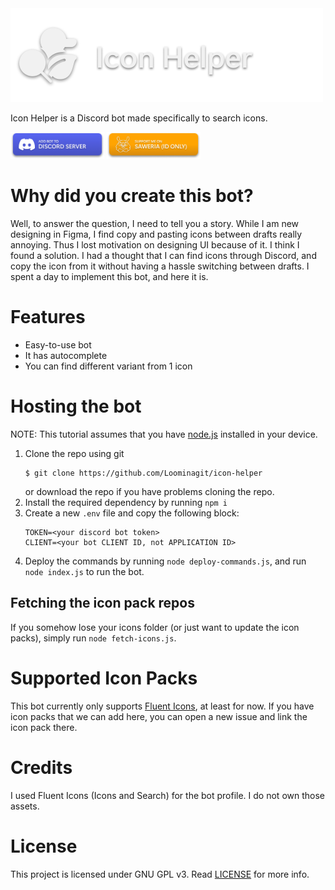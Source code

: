 <img src="/.github/assets/header.png" width=500>

Icon Helper is a Discord bot made specifically to search icons.

<a href="https://discord.com/api/oauth2/authorize?client_id=986299318476632124&permissions=274878015488&scope=bot%20applications.commands"><img src="/.github/assets/add%20bot%20button.png" width=150></a>
<a href="https://saweria.co/loominatrx"><img src="/.github/assets/support%20button.png" width=150></a>

# Why did you create this bot?
Well, to answer the question, I need to tell you a story. While I am new designing in Figma, I find copy and pasting icons between drafts really annoying. Thus I lost motivation on designing UI because of it. I think I found a solution. I had a thought that I can find icons through Discord, and copy the icon from it without having a hassle switching between drafts. I spent a day to implement this bot, and here it is.

# Features
- Easy-to-use bot
- It has autocomplete
- You can find different variant from 1 icon

# Hosting the bot
NOTE: This tutorial assumes that you have [node.js](https://nodejs.org) installed in your device.
1. Clone the repo using git
   ```
   $ git clone https://github.com/Loominagit/icon-helper
   ```
   or download the repo if you have problems cloning the repo.
2. Install the required dependency by running `npm i`
3. Create a new `.env` file and copy the following block:
   ```
   TOKEN=<your discord bot token>
   CLIENT=<your bot CLIENT ID, not APPLICATION ID>
   ```
4. Deploy the commands by running `node deploy-commands.js`, and run `node index.js` to run the bot.

## Fetching the icon pack repos
If you somehow lose your icons folder (or just want to update the icon packs), simply run `node fetch-icons.js`.

# Supported Icon Packs
This bot currently only supports [Fluent Icons](https://github.com/microsoft/fluentui-system-icons), at least for now. If you have icon packs that we can add here, you can open a new issue and link the icon pack there.

# Credits
I used Fluent Icons (Icons and Search) for the bot profile. I do not own those assets.

# License
This project is licensed under GNU GPL v3. Read [LICENSE](/LICENSE) for more info.
